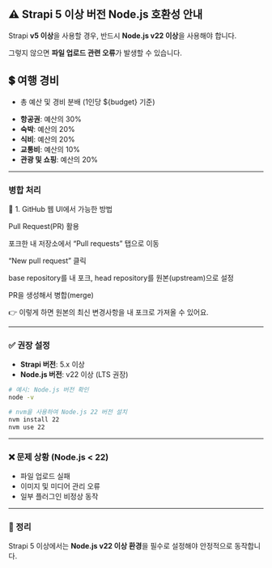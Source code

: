 ## ⚠️ Strapi 5 이상 버전 Node.js 호환성 안내

Strapi **v5 이상**을 사용할 경우, 반드시 **Node.js v22 이상**을 사용해야 합니다.

그렇지 않으면 **파일 업로드 관련 오류**가 발생할 수 있습니다.


## 💲 여행 경비
- 총 예산 및 경비 분배 (1인당 ${budget} 기준)
* **항공권**: 예산의 30%
* **숙박**: 예산의 20%
* **식비**: 예산의 20%
* **교통비**: 예산의 10%
* **관광 및 쇼핑**: 예산의 20%


---

### 병합 처리

🔹 1. GitHub 웹 UI에서 가능한 방법

Pull Request(PR) 활용

포크한 내 저장소에서 “Pull requests” 탭으로 이동

“New pull request” 클릭

base repository를 내 포크, head repository를 원본(upstream)으로 설정

PR을 생성해서 병합(merge)

👉 이렇게 하면 원본의 최신 변경사항을 내 포크로 가져올 수 있어요.


---

### ✅ 권장 설정

* **Strapi 버전**: 5.x 이상
* **Node.js 버전**: v22 이상 (LTS 권장)

```bash
# 예시: Node.js 버전 확인
node -v

# nvm을 사용하여 Node.js 22 버전 설치
nvm install 22
nvm use 22
```

---

### ❌ 문제 상황 (Node.js < 22)

* 파일 업로드 실패
* 이미지 및 미디어 관리 오류
* 일부 플러그인 비정상 동작

---

### 📌 정리

Strapi 5 이상에서는 **Node.js v22 이상 환경**을 필수로 설정해야 안정적으로 동작합니다.
